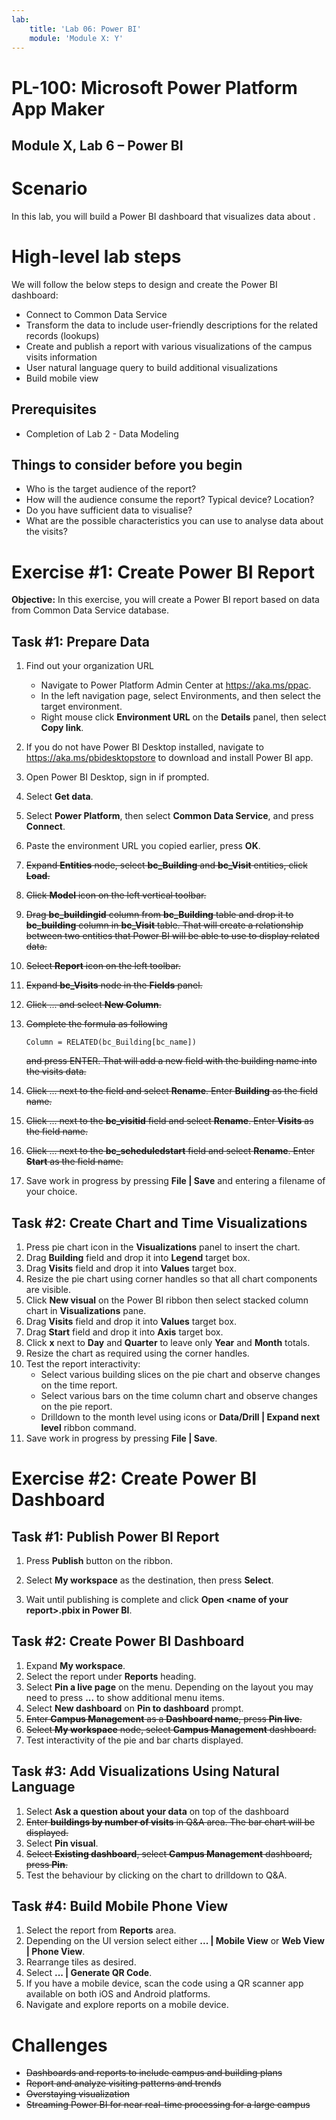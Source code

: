 ```yaml
---
lab:
    title: 'Lab 06: Power BI'
    module: 'Module X: Y'
---
```


# PL-100: Microsoft Power Platform App Maker
## Module X, Lab 6 – Power BI

Scenario
========

In this lab, you will build a Power BI dashboard that visualizes data about .

High-level lab steps
======================

We will follow the below steps to design and create the Power BI dashboard:

-   Connect to Common Data Service 
-   Transform the data to include user-friendly descriptions for the related records (lookups)
-    Create and publish a report with various visualizations of the campus visits information
-    User natural language query to build additional visualizations
-    Build mobile view


## Prerequisites

* Completion of Lab 2 - Data Modeling

Things to consider before you begin
-----------------------------------

-   Who is the target audience of the report?
-   How will the audience consume the report? Typical device? Location?
-   Do you have sufficient data to visualise?
-   What are the possible characteristics you can use to analyse data about the visits?

Exercise \#1: Create Power BI Report 
===============================

**Objective:** In this exercise, you will create a Power BI report based on data from Common Data Service database.

Task \#1: Prepare Data
---------------------------

1.  Find out your organization URL

    * Navigate to Power Platform Admin Center at https://aka.ms/ppac.
    * In the left navigation page, select Environments, and then select the target environment.
    * Right mouse click **Environment URL** on the **Details** panel, then select **Copy link**.
2. If you do not have Power BI Desktop installed, navigate to https://aka.ms/pbidesktopstore to download and install Power BI app.

3. Open Power BI Desktop, sign in if prompted.

4. Select **Get data**.

5. Select **Power Platform**, then select **Common Data Service**, and press **Connect**.

6. Paste the environment URL you copied earlier, press **OK**.

7. ~~Expand **Entities** node, select **bc_Building** and **bc_Visit** entities, click **Load**.~~

8. ~~Click **Model** icon on the left vertical toolbar.~~

9. ~~Drag **bc_buildingid** column from **bc_Building** table and drop it to **bc_building** column in **bc_Visit** table. That will create a relationship between two entities that Power BI will be able to use to display related data.~~

10. ~~Select **Report** icon on the left toolbar.~~

11. ~~Expand **bc_Visits** node in the **Fields** panel.~~

12. ~~Click ... and select **New Column**.~~

13. ~~Complete the formula as following~~

    ```
    Column = RELATED(bc_Building[bc_name])
    ```

    ~~and press ENTER. That will add a new field with the building name into the visits data.~~

14. ~~Click ... next to the field and select **Rename**. Enter **Building** as the field name.~~

15. ~~Click ... next to the **bc_visitid** field and select **Rename**. Enter **Visits** as the field name.~~

16. ~~Click ... next to the **bc_scheduledstart** field and select **Rename**. Enter **Start** as the field name.~~

17. Save work in progress by pressing **File &#124; Save** and entering a filename of your choice.

## Task #2: Create Chart and Time Visualizations

1. Press pie chart icon in the **Visualizations** panel to insert the chart.
2. Drag **Building** field and drop it into **Legend** target box.
3. Drag **Visits** field and drop it into **Values** target box.
4. Resize the pie chart using corner handles so that all chart components are visible.
5. Click **New visual** on the Power BI ribbon then select stacked column chart in **Visualizations** pane. 
6. Drag **Visits** field and drop it into **Values** target box.
7. Drag **Start** field and drop it into **Axis** target box.
8. Click **x** next to **Day** and **Quarter** to leave only **Year** and **Month** totals.
9. Resize the chart as required using the corner handles.
10. Test the report interactivity:
    * Select various building slices on the pie chart and observe changes on the time report.
    * Select various bars on the time column chart and observe changes on the pie report.
    * Drilldown to the month level using icons or **Data/Drill &#124; Expand next level** ribbon command.
11. Save work in progress by pressing **File &#124; Save**.

Exercise #2: Create Power BI Dashboard
================================

## Task #1: Publish Power BI Report

1. Press **Publish** button on the ribbon.

2. Select **My workspace** as the destination, then press **Select**.

3. Wait until publishing is complete and click **Open \<name of your report\>.pbix in Power BI**.

## Task #2: Create Power BI Dashboard

1. Expand **My workspace**.
2. Select the report under **Reports** heading.
3. Select **Pin a live page** on the menu. Depending on the layout you may need to press **...** to show additional menu items.
4. Select **New dashboard** on **Pin to dashboard** prompt.
5. ~~Enter **Campus Management** as a **Dashboard name**, press **Pin live**.~~
6. ~~Select **My workspace** node, select **Campus Management** dashboard.~~
7. Test interactivity of the pie and bar charts displayed.

## Task #3: Add Visualizations Using Natural Language

1. Select **Ask a question about your data** on top of the dashboard
2. ~~Enter **buildings by number of visits** in Q&A area. The bar chart will be displayed.~~
3. Select **Pin visual**.
4. ~~Select **Existing dashboard**, select **Campus Management** dashboard, press **Pin**.~~
5. Test the behaviour by clicking on the chart to drilldown to Q&A.

## Task #4: Build Mobile Phone View

1. Select the report from **Reports** area.
2. Depending on the UI version select either **... &#124; Mobile View** or  **Web View &#124; Phone View**.
3. Rearrange tiles as desired.
4. Select **... &#124; Generate QR Code**.
5. If you have a mobile device, scan the code using a QR scanner app available on both iOS and Android platforms.
6. Navigate and explore reports on a mobile device.

# Challenges

* ~~Dashboards and reports to include campus and building plans~~
* ~~Report and analyze visiting patterns and trends~~
* ~~Overstaying visualization~~
* ~~Streaming Power BI for near real-time processing for a large campus~~ 